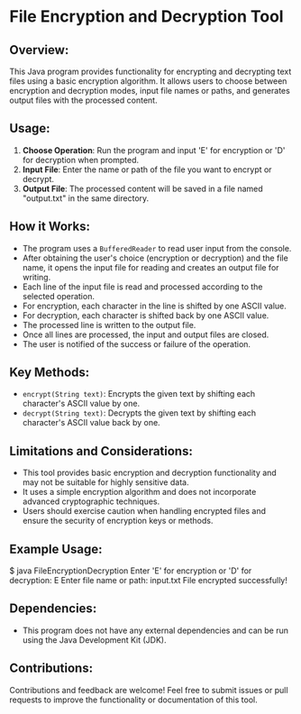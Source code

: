 # File Encryption and Decryption Tool

## Overview:
This Java program provides functionality for encrypting and decrypting text files using a basic encryption algorithm. It allows users to choose between encryption and decryption modes, input file names or paths, and generates output files with the processed content.

## Usage:
1. **Choose Operation**: Run the program and input 'E' for encryption or 'D' for decryption when prompted.
2. **Input File**: Enter the name or path of the file you want to encrypt or decrypt.
3. **Output File**: The processed content will be saved in a file named "output.txt" in the same directory.

## How it Works:
- The program uses a `BufferedReader` to read user input from the console.
- After obtaining the user's choice (encryption or decryption) and the file name, it opens the input file for reading and creates an output file for writing.
- Each line of the input file is read and processed according to the selected operation.
- For encryption, each character in the line is shifted by one ASCII value.
- For decryption, each character is shifted back by one ASCII value.
- The processed line is written to the output file.
- Once all lines are processed, the input and output files are closed.
- The user is notified of the success or failure of the operation.

## Key Methods:
- `encrypt(String text)`: Encrypts the given text by shifting each character's ASCII value by one.
- `decrypt(String text)`: Decrypts the given text by shifting each character's ASCII value back by one.

## Limitations and Considerations:
- This tool provides basic encryption and decryption functionality and may not be suitable for highly sensitive data.
- It uses a simple encryption algorithm and does not incorporate advanced cryptographic techniques.
- Users should exercise caution when handling encrypted files and ensure the security of encryption keys or methods.

## Example Usage:
$ java FileEncryptionDecryption
Enter 'E' for encryption or 'D' for decryption: E
Enter file name or path: input.txt
File encrypted successfully!

## Dependencies:
- This program does not have any external dependencies and can be run using the Java Development Kit (JDK).

## Contributions:
Contributions and feedback are welcome! Feel free to submit issues or pull requests to improve the functionality or documentation of this tool.
